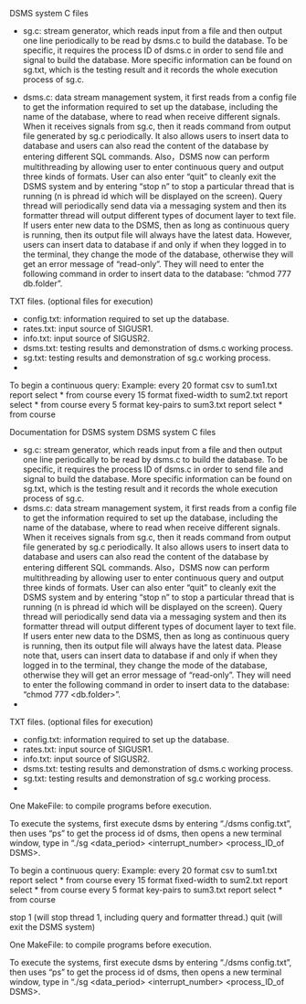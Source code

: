 DSMS system
C files
-	sg.c: stream generator, which reads input from a file and then output one line periodically to be 
  read by dsms.c to build the database. To be specific, it requires the process ID of dsms.c in order 
  to send file and signal to build the database. More specific information can be found on sg.txt, 
  which is the testing result and it records the whole execution process of sg.c.

-	dsms.c: data stream management system, it first reads from a config file to get the information required
  to set up the database, including the name of the database, where to read when receive different signals. 
  When it receives signals from sg.c, then it reads command from output file generated by sg.c periodically. 
  It also allows users to insert data to database and users can also read the content of the database by entering 
  different SQL commands. Also，DSMS now can perform multithreading by allowing user to enter continuous query and output      three kinds of formats. User can also enter “quit” to cleanly exit the DSMS system and by entering “stop n” to stop a        particular thread that is running (n is phread id which will be displayed on the screen). Query thread will periodically     send data via a messaging system and then its formatter thread will output different types of document layer to text file.   If users enter new data to the DSMS, then as long as continuous query is running, then its output file will always have the   latest data. However, users can insert data to database if and only if when they logged in to the 
  terminal, they change the mode of the database, otherwise they will get an error message of “read-only”. 
  They will need to enter the following command in order to insert data to the database: “chmod 777 db.folder”.

TXT files. (optional files for execution)
-	config.txt: information required to set up the database.
-	rates.txt: input source of SIGUSR1.
-	info.txt: input source of SIGUSR2.
-	dsms.txt: testing results and demonstration of dsms.c working process.
-	sg.txt: testing results and demonstration of sg.c working process.
-	
To begin a continuous query:
Example: 
every 20 format csv to sum1.txt report select * from course
every 15 format fixed-width to sum2.txt report select * from course
every 5 format key-pairs to sum3.txt report select * from course

Documentation for DSMS system
DSMS system
C files
-	sg.c: stream generator, which reads input from a file and then output one line periodically to be read by dsms.c to build the database. To be specific, it requires the process ID of dsms.c in order to send file and signal to build the database. More specific information can be found on sg.txt, which is the testing result and it records the whole execution process of sg.c.
-	dsms.c: data stream management system, it first reads from a config file to get the information required to set up the database, including the name of the database, where to read when receive different signals. When it receives signals from sg.c, then it reads command from output file generated by sg.c periodically. It also allows users to insert data to database and users can also read the content of the database by entering different SQL commands. Also，DSMS now can perform multithreading by allowing user to enter continuous query and output three kinds of formats. User can also enter “quit” to cleanly exit the DSMS system and by entering “stop n” to stop a particular thread that is running (n is phread id which will be displayed on the screen). Query thread will periodically send data via a messaging system and then its formatter thread will output different types of document layer to text file. If users enter new data to the DSMS, then as long as continuous query is running, then its output file will always have the latest data. Please note that, users can insert data to database if and only if when they logged in to the terminal, they change the mode of the database, otherwise they will get an error message of “read-only”. They will need to enter the following command in order to insert data to the database: “chmod 777 <db.folder>”.
-	
TXT files. (optional files for execution)
-	config.txt: information required to set up the database.
-	rates.txt: input source of SIGUSR1.
-	info.txt: input source of SIGUSR2.
-	dsms.txt: testing results and demonstration of dsms.c working process.
-	sg.txt: testing results and demonstration of sg.c working process.
-	
One MakeFile: to compile programs before execution.

To execute the systems, first execute dsms by entering “./dsms config.txt”, then uses “ps” to get the process id of dsms, then opens a new terminal window, type in “./sg <inputFile> <data_period> <outputFile> <interrupt_number> <process_ID_of DSMS>.

To begin a continuous query:
Example: 
every 20 format csv to sum1.txt report select * from course
every 15 format fixed-width to sum2.txt report select * from course
every 5 format key-pairs to sum3.txt report select * from course

stop 1 (will stop thread 1, including query and formatter thread.)
quit (will exit the DSMS system)


One MakeFile: to compile programs before execution.

To execute the systems, first execute dsms by entering “./dsms config.txt”, then uses “ps” to get the process 
  id of dsms, then opens a new terminal window, 
  type in “./sg <inputFile> <data_period> <outputFile> <interrupt_number> <process_ID_of DSMS>.
